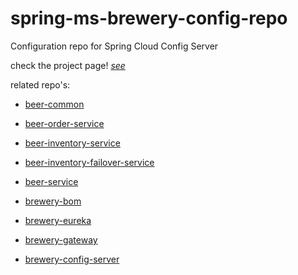 # spring-ms-brewery-config-repo

Configuration repo for Spring Cloud Config Server

check the project page! [*see*](https://github.com/users/karp1k/projects/1)


related repo's: 

- [beer-common](https://github.com/karp1k/spring-ms-beer-common)

- [beer-order-service](https://github.com/karp1k/spring-ms-beer-order-service)

- [beer-inventory-service](https://github.com/karp1k/spring-ms-beer-inventory-service)

- [beer-inventory-failover-service](https://github.com/karp1k/spring-ms-beer-inventory-failover-service)

- [beer-service](https://github.com/karp1k/spring-ms-beer-service)

- [brewery-bom](https://github.com/karp1k/spring-ms-brewery-bom)

- [brewery-eureka](https://github.com/karp1k/spring-ms-brewery-eureka)

- [brewery-gateway](https://github.com/karp1k/spring-ms-brewery-gateway)

- [brewery-config-server](https://github.com/karp1k/spring-ms-brewery-config-server)